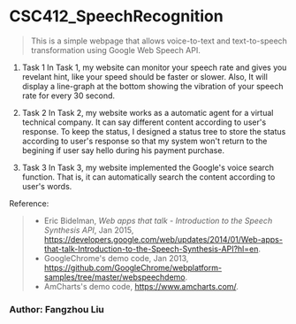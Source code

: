 CSC412_SpeechRecognition
=========================

> This is a simple webpage that allows voice-to-text and text-to-speech transformation using Google Web Speech API.
1. Task 1
    In Task 1, my website can monitor your speech rate and gives you revelant hint, like your speed should be faster or     slower.
    Also, It will display a line-graph at the bottom showing the vibration of your speech rate for every 30 second.

2. Task 2
    In Task 2, my website works as a automatic agent for a virtual technical company. It can say different content according to user's response.
    To keep the status, I designed a status tree to store the status according to user's response so that my system won't return to the begining if user say hello during his payment purchase.
    
3. Task 3
    In Task 3, my website implemented the Google's voice search function. That is, it can automatically search the content according to
    user's words.
    
Reference:
> * Eric Bidelman, <i>Web apps that talk - Introduction to the Speech Synthesis API</i>, Jan 2015, https://developers.google.com/web/updates/2014/01/Web-apps-that-talk-Introduction-to-the-Speech-Synthesis-API?hl=en.
> * GoogleChrome's demo code, Jan 2013, https://github.com/GoogleChrome/webplatform-samples/tree/master/webspeechdemo.
> * AmCharts's demo code, https://www.amcharts.com/. 
### Author: Fangzhou Liu
